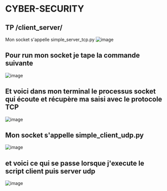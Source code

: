 ﻿# CYBER-SECURITY

## TP /client_server/
Mon socket s'appelle simple_server_tcp.py
![image](https://github.com/user-attachments/assets/d0965f04-b3cd-42fb-944e-bb8d6208873b)

## Pour run mon socket je tape la commande suivante
![image](https://github.com/user-attachments/assets/e2105939-f8dd-4b21-a0fe-947c69539823)

## Et voici dans mon terminal le processus socket qui écoute et récupère ma saisi avec le protocole TCP
![image](https://github.com/user-attachments/assets/2eccf585-e04f-4cc1-8f3d-0f11ff0dd316)

## Mon socket s'appelle simple_client_udp.py
![image](https://github.com/user-attachments/assets/82f34f57-9013-4507-8fc6-e319b4e9d1a1)


## et voici ce qui se passe lorsque j'execute le script client puis server udp
![image](https://github.com/user-attachments/assets/98ac587a-2420-45fc-aaf7-1f7a191a869f)

 

